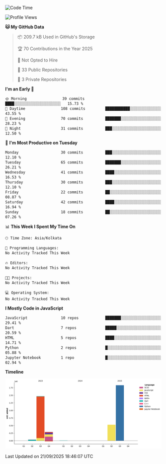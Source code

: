 <!--START_SECTION:waka-->
![Code Time](http://img.shields.io/badge/Code%20Time-359%20hrs%204%20mins-blue)

![Profile Views](http://img.shields.io/badge/Profile%20Views-0-blue)

**🐱 My GitHub Data** 

> 📦 209.7 kB Used in GitHub's Storage 
 > 
> 🏆 70 Contributions in the Year 2025
 > 
> 🚫 Not Opted to Hire
 > 
> 📜 33 Public Repositories 
 > 
> 🔑 3 Private Repositories 
 > 
**I'm an Early 🐤** 

```text
🌞 Morning                39 commits          ████░░░░░░░░░░░░░░░░░░░░░   15.73 % 
🌆 Daytime                108 commits         ███████████░░░░░░░░░░░░░░   43.55 % 
🌃 Evening                70 commits          ███████░░░░░░░░░░░░░░░░░░   28.23 % 
🌙 Night                  31 commits          ███░░░░░░░░░░░░░░░░░░░░░░   12.50 % 
```
📅 **I'm Most Productive on Tuesday** 

```text
Monday                   30 commits          ███░░░░░░░░░░░░░░░░░░░░░░   12.10 % 
Tuesday                  65 commits          ███████░░░░░░░░░░░░░░░░░░   26.21 % 
Wednesday                41 commits          ████░░░░░░░░░░░░░░░░░░░░░   16.53 % 
Thursday                 30 commits          ███░░░░░░░░░░░░░░░░░░░░░░   12.10 % 
Friday                   22 commits          ██░░░░░░░░░░░░░░░░░░░░░░░   08.87 % 
Saturday                 42 commits          ████░░░░░░░░░░░░░░░░░░░░░   16.94 % 
Sunday                   18 commits          ██░░░░░░░░░░░░░░░░░░░░░░░   07.26 % 
```


📊 **This Week I Spent My Time On** 

```text
🕑︎ Time Zone: Asia/Kolkata

💬 Programming Languages: 
No Activity Tracked This Week

🔥 Editors: 
No Activity Tracked This Week

🐱‍💻 Projects: 
No Activity Tracked This Week

💻 Operating System: 
No Activity Tracked This Week
```

**I Mostly Code in JavaScript** 

```text
JavaScript               10 repos            ███████░░░░░░░░░░░░░░░░░░   29.41 % 
Dart                     7 repos             █████░░░░░░░░░░░░░░░░░░░░   20.59 % 
HTML                     5 repos             ████░░░░░░░░░░░░░░░░░░░░░   14.71 % 
Python                   2 repos             █░░░░░░░░░░░░░░░░░░░░░░░░   05.88 % 
Jupyter Notebook         1 repo              █░░░░░░░░░░░░░░░░░░░░░░░░   02.94 % 
```



**Timeline**

![Lines of Code chart](https://raw.githubusercontent.com/sairam030/sairam030/main/assets/bar_graph.png)


 Last Updated on 21/09/2025 18:46:07 UTC
<!--END_SECTION:waka-->
